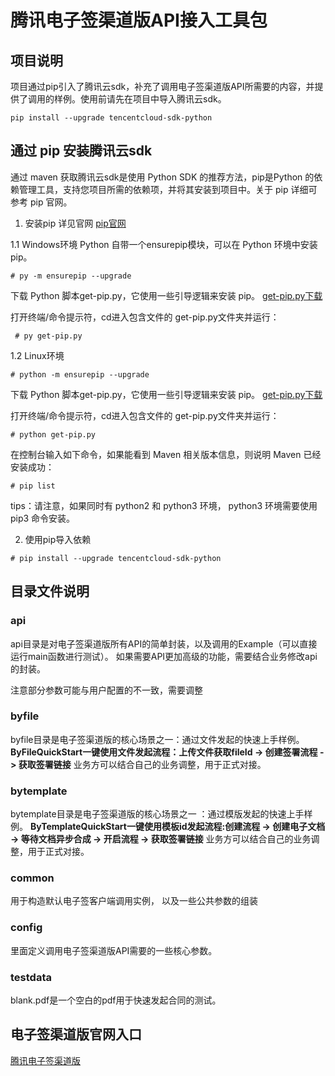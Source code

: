 # 腾讯电子签渠道版API接入工具包

## 项目说明
项目通过pip引入了腾讯云sdk，补充了调用电子签渠道版API所需要的内容，并提供了调用的样例。使用前请先在项目中导入腾讯云sdk。

```
pip install --upgrade tencentcloud-sdk-python
```


## 通过 pip 安装腾讯云sdk
通过 maven 获取腾讯云sdk是使用 Python SDK 的推荐方法，pip是Python 的依赖管理工具，支持您项目所需的依赖项，并将其安装到项目中。关于 pip 详细可参考 pip 官网。
1. 安装pip
详见官网
[pip官网](https://pip.pypa.io/en/stable/installing/?spm=a3c0i.o32026zh.a3.6.74134958lLSo6o)

  1.1  Windows环境
   Python 自带一个ensurepip模块，可以在 Python 环境中安装 pip。
```
# py -m ensurepip --upgrade
```

下载 Python 脚本get-pip.py，它使用一些引导逻辑来安装 pip。
[get-pip.py下载](https://bootstrap.pypa.io/get-pip.py)

打开终端/命令提示符，cd进入包含文件的 get-pip.py文件夹并运行：

```
 # py get-pip.py
```
   1.2  Linux环境
```
# python -m ensurepip --upgrade
```
下载 Python 脚本get-pip.py，它使用一些引导逻辑来安装 pip。
[get-pip.py下载](https://bootstrap.pypa.io/get-pip.py)

打开终端/命令提示符，cd进入包含文件的 get-pip.py文件夹并运行：
```
# python get-pip.py
```

在控制台输入如下命令，如果能看到 Maven 相关版本信息，则说明 Maven 已经安装成功：
```
# pip list
```

tips：请注意，如果同时有 python2 和 python3 环境， python3 环境需要使用 pip3 命令安装。

2. 使用pip导入依赖

```
# pip install --upgrade tencentcloud-sdk-python
```

## 目录文件说明
### api
api目录是对电子签渠道版所有API的简单封装，以及调用的Example（可以直接运行main函数进行测试）。
如果需要API更加高级的功能，需要结合业务修改api的封装。

注意部分参数可能与用户配置的不一致，需要调整

### byfile
byfile目录是电子签渠道版的核心场景之一：通过文件发起的快速上手样例。
**ByFileQuickStart一键使用文件发起流程：上传文件获取fileId -> 创建签署流程 -> 获取签署链接**
业务方可以结合自己的业务调整，用于正式对接。

### bytemplate
bytemplate目录是电子签渠道版的核心场景之一 ：通过模版发起的快速上手样例。
**ByTemplateQuickStart一键使用模板id发起流程:创建流程 -> 创建电子文档 -> 等待文档异步合成 -> 开启流程 -> 获取签署链接**
业务方可以结合自己的业务调整，用于正式对接。

### common
用于构造默认电子签客户端调用实例， 以及一些公共参数的组装

### config
里面定义调用电子签渠道版API需要的一些核心参数。

### testdata
blank.pdf是一个空白的pdf用于快速发起合同的测试。

## 电子签渠道版官网入口
[腾讯电子签渠道版](https://cloud.tencent.com/document/product/1420/61534)